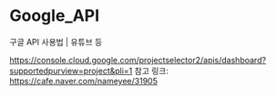 # Google_API
구글 API 사용법 | 유튜브 등

https://console.cloud.google.com/projectselector2/apis/dashboard?supportedpurview=project&pli=1
참고 링크: https://cafe.naver.com/nameyee/31905
